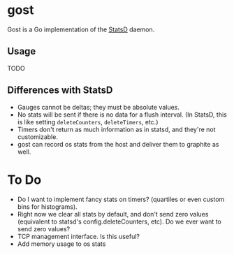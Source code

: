 # gost

Gost is a Go implementation of the [StatsD](https://github.com/etsy/statsd/) daemon.

## Usage

TODO

## Differences with StatsD

* Gauges cannot be deltas; they must be absolute values.
* No stats will be sent if there is no data for a flush interval. (In StatsD, this is like setting
  `deleteCounters`, `deleteTimers`, etc.)
* Timers don't return as much information as in statsd, and they're not customizable.
* gost can record os stats from the host and deliver them to graphite as well.

# To Do

* Do I want to implement fancy stats on timers? (quartiles or even custom bins for histograms).
* Right now we clear all stats by default, and don't send zero values (equivalent to statsd's
  config.deleteCounters, etc). Do we ever want to send zero values?
* TCP management interface. Is this useful?
* Add memory usage to os stats
